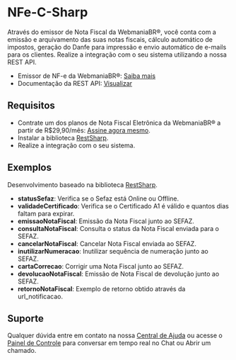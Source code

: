 # NFe-C-Sharp

Através do emissor de Nota Fiscal da WebmaniaBR®, você conta com a emissão e arquivamento das suas notas fiscais, cálculo automático de impostos, geração do Danfe para impressão e envio automático de e-mails para os clientes. Realize a integração com o seu sistema utilizando a nossa REST API.

- Emissor de NF-e da WebmaniaBR®: [Saiba mais](https://webmaniabr.com/smartsales/nota-fiscal-eletronica/)
- Documentação da REST API: [Visualizar](https://webmaniabr.com/docs/rest-api-nfe/)

## Requisitos

- Contrate um dos planos de Nota Fiscal Eletrônica da WebmaniaBR® a partir de R$29,90/mês: [Assine agora mesmo](https://webmaniabr.com/smartsales/nota-fiscal-eletronica/).
- Instalar a biblioteca [RestSharp](http://restsharp.org/).
- Realize a integração com o seu sistema.

## Exemplos

Desenvolvimento baseado na biblioteca [RestSharp](http://restsharp.org/).

- **statusSefaz**: Verifica se o Sefaz está Online ou Offline.
- **validadeCertificado**: Verifica se o Certificado A1 é válido e quantos dias faltam para expirar.
- **emissaoNotaFiscal**: Emissão da Nota Fiscal junto ao SEFAZ.
- **consultaNotaFiscal**: Consulta o status da Nota Fiscal enviada para o SEFAZ.
- **cancelarNotaFiscal**: Cancelar Nota Fiscal enviada ao SEFAZ.
- **inutilizarNumeracao**: Inutilizar sequência de numeração junto ao SEFAZ.
- **cartaCorrecao**: Corrigir uma Nota Fiscal junto ao SEFAZ.
- **devolucaoNotaFiscal**: Emissão de Nota Fiscal de devolução junto ao SEFAZ.
- **retornoNotaFiscal**: Exemplo de retorno obtido através da url_notificacao.

## Suporte

Qualquer dúvida entre em contato na nossa [Central de Ajuda](https://ajuda.webmaniabr.com) ou acesse o [Painel de Controle](https://webmaniabr.com/painel/) para conversar em tempo real no Chat ou Abrir um chamado.
